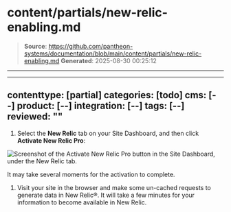 # content/partials/new-relic-enabling.md

> **Source**: https://github.com/pantheon-systems/documentation/blob/main/content/partials/new-relic-enabling.md
> **Generated**: 2025-08-30 00:25:12

---

---
contenttype: [partial]
categories: [todo]
cms: [--]
product: [--]
integration: [--]
tags: [--]
reviewed: ""
---

1. Select the <Icon icon="eye" /> **New Relic** tab on your Site Dashboard, and then click **Activate New Relic Pro**:

  ![Screenshot of the Activate New Relic Pro button in the Site Dashboard, under the New Relic tab.](../../images/integrations/newrelic/activate-new-relic.png)

   It may take several moments for the activation to complete.

1. Visit your site in the browser and make some un-cached requests to generate data in New Relic&reg;. It will take a few minutes for your information to become available in New Relic.
